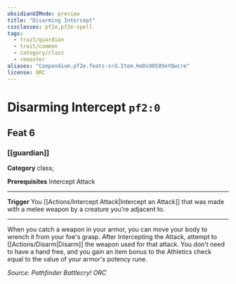```yaml
---
obsidianUIMode: preview
title: "Disarming Intercept"
cssclasses: pf2e,pf2e-spell
tags:
  - trait/guardian
  - trait/common
  - category/class
  - remaster
aliases: "Compendium.pf2e.feats-srd.Item.HoDs90589eYQwcre"
license: ORC
---
```

# Disarming Intercept `pf2:0`
## Feat 6
### [[guardian]]

**Category** class; 



**Prerequisites** Intercept Attack
* * *
**Trigger** You [[Actions/Intercept Attack|Intercept an Attack]] that was made with a melee weapon by a creature you're adjacent to.

* * *

When you catch a weapon in your armor, you can move your body to wrench it from your foe's grasp. After Intercepting the Attack, attempt to [[Actions/Disarm|Disarm]] the weapon used for that attack. You don't need to have a hand free, and you gain an item bonus to the Athletics check equal to the value of your armor's potency rune.

*Source: Pathfinder Battlecry!*
*ORC*
